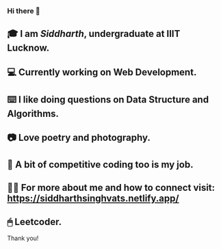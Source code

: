 ### Hi there 👋

<!--
**siddharthsinghvats/siddharthsinghvats** is a ✨ _special_ ✨ repository because its `README.md` (this file) appears on your GitHub profile.

Here are some ideas to get you started:

- 🔭 I’m currently working on ReactJS
- 🌱 I’m currently learning Backend Development
- 💬 Ask me about Data Structures and Algorithms
- 📫 How to reach me: Mail:siddharth1singh1@gmal.com

-->
🎓 I am ***Siddharth***, undergraduate at IIIT Lucknow.
---
💻 Currently working on Web Development.
---
⌨️ I like doing questions on Data Structure and Algorithms.
---
📷 Love poetry and photography.
---
📒 A bit of competitive coding too is my job.
---
🕵🏼 For more about me and how to connect visit: https://siddharthsinghvats.netlify.app/
--
🖱 Leetcoder.
---

Thank you!
